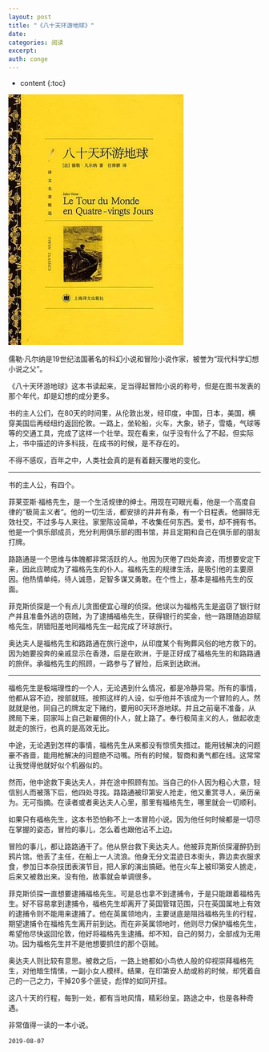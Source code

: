 ```yaml
---
layout: post
title: "《八十天环游地球》"
date:
categories: 阅读
excerpt:
auth: conge
---
```

* content
{:toc}

![ ](/assets/images/阅读/118382-9c91e16750044d60.png)

儒勒·凡尔纳是19世纪法国著名的科幻小说和冒险小说作家，被誉为“现代科学幻想小说之父”。

《八十天环游地球》这本书读起来，足当得起冒险小说的称号，但是在图书发表的那个年代，却是幻想的成分更多。

书的主人公们，在80天的时间里，从伦敦出发，经印度，中国，日本，美国，横穿美国后再经纽约返回伦敦。一路上，坐轮船，火车，大象，轿子，雪橇，气球等等的交通工具，完成了这样一个壮举。现在看来，似乎没有什么了不起，但实际上，书中描述的许多科技，在成书的时候，是不存在的。

不得不感叹，百年之中，人类社会真的是有着翻天覆地的变化。

----

书的主人公，有四个。

菲莱亚斯·福格先生，是一个生活规律的绅士。用现在可眼光看，他是一个高度自律的”极简主义者“。他的一切生活，都安排的井井有条，有一个日程表。他摒除无效社交，不过多与人来往。家里陈设简单，不收集任何东西。爱书，却不拥有书。他是一个俱乐部成员，充分利用俱乐部的图书馆，并且定期和自己在俱乐部的朋友打牌。

路路通是一个思维与体魄都非常活跃的人。他因为厌倦了四处奔波，而想要安定下来，因此应聘成为了福格先生的仆人。福格先生的规律生活，是吸引他的主要原因。他热情单纯，待人诚恳，足智多谋又勇敢。在个性上，基本是福格先生的反面。

菲克斯侦探是一个有点儿贪图便宜心理的侦探。他误以为福格先生是盗窃了银行财产并且准备外逃的窃贼，为了逮捕福格先生，获得银行的奖金，他一路跟随追踪赋格先生，阴错阳差地同福格先生一起完成了环球旅行。

奥达夫人是福格先生和路路通在旅行途中，从印度某个有殉葬风俗的地方救下的。因为她要投奔的亲戚显示在香港，后是在欧洲，于是正好成了福格先生的和路路通的旅伴。承福格先生的照顾，一路参与了冒险，后来到达欧洲。

----

福格先生是极端理性的一个人，无论遇到什么情况，都是冷静异常。所有的事情，他都从容不迫，按部就班。按照这样的人设，似乎他并不该成为一个冒险的人。然就就是他，同自己的牌友定下赌约，要用80天环游地球。并且之前毫不准备，从牌局下来，回家叫上自己新雇佣的仆人，就上路了。奉行极简主义的人，做起收走就走的旅行，也真的是高效无比。

中途，无论遇到怎样的事情，福格先生从来都没有惊慌失措过。能用钱解决的问题豪不吝啬，能用枪解决的问题绝不动嘴。所有的时候，智商和勇气都在线。这常常让我觉得他就好似个机器似的。

然而，他中途救下奥达夫人，并在途中照顾有加。当自己的仆人因为粗心大意，轻信别人而被落下后，他四处寻找。路路通被印第安人抢走，他又重赏寻人，亲历亲为。无可指摘。在读者或者奥达夫人心里，那里有福格先生，哪里就会一切顺利。

如果只有福格先生，这本书恐怕称不上一本冒险小说。因为他任何时候都是一切尽在掌握的姿态，冒险的事儿，怎么着也跟他沾不上边。

冒险的事儿，都让路路通干了。他从祭台救下奥达夫人。他被菲克斯侦探灌醉扔到鸦片馆。他丢了主任，在船上一人流浪。他身无分文混迹日本街头，靠边卖衣服求食，参加日本杂技团表演节目，把人家的演出搞砸。他在火车上被印第安人掳走，后来又被救出来。没有他，故事就会单调很多。

菲克斯侦探一直想要逮捕福格先生。可是总也拿不到逮捕令，于是只能跟着福格先生。好不容易拿到逮捕令，福格先生却离开了英国管辖范围，只在英国属地上有效的逮捕令则不能用来逮捕了。他在英属领地内，主要谜底是阻挡福格先生的行程，期望逮捕令在福格先生离开前到达。而在非英属领地时，他则尽力保护福格先生，希望他尽快返回伦敦，他好将福格先生逮捕。却不知，自己的努力，全部成为无用功。因为福格先生并不是他想要抓住的那个窃贼。

奥达夫人则比较有意思。被救之后，一路上她都如小鸟依人般的仰视崇拜福格先生，对他暗生情愫，一副小女人模样。结果，在印第安人劫或称的时候，却凭着自己的一己之力，干掉20多个匪徒，彪悍的如同开挂。

这八十天的行程，每到一处，都有当地风情，精彩纷呈。路途之中，也是各种奇遇。

非常值得一读的一本小说。

```
2019-08-07
```
